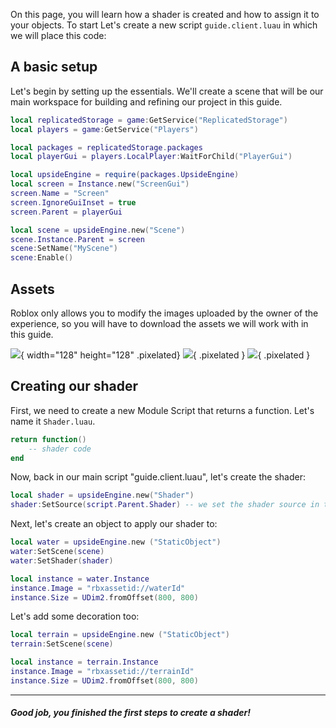 On this page, you will learn how a shader is created and how to assign it to your objects. 
To start Let's create a new script `guide.client.luau` in which we will place this code:

## A basic setup

Let's begin by setting up the essentials. We'll create a scene that will be our main workspace for building and refining our project in this guide.
```lua
local replicatedStorage = game:GetService("ReplicatedStorage")
local players = game:GetService("Players")

local packages = replicatedStorage.packages
local playerGui = players.LocalPlayer:WaitForChild("PlayerGui")

local upsideEngine = require(packages.UpsideEngine)
local screen = Instance.new("ScreenGui")
screen.Name = "Screen"
screen.IgnoreGuiInset = true
screen.Parent = playerGui

local scene = upsideEngine.new("Scene")
scene.Instance.Parent = screen
scene:SetName("MyScene") 
scene:Enable()
```

## Assets
Roblox only allows you to modify the images uploaded by the owner of the experience, so you will have to download the assets we will work with in this guide.

![](../../assets/camera.png){ width="128" height="128" .pixelated}
![](../../assets/water.png){ .pixelated }
![](../../assets/terrain.png){ .pixelated }

## Creating our shader
First, we need to create a new Module Script that returns a function. Let's name it `Shader.luau`.

```lua
return function()
    -- shader code
end
```

Now, back in our main script "guide.client.luau", let's create the shader:

```lua
local shader = upsideEngine.new("Shader")
shader:SetSource(script.Parent.Shader) -- we set the shader source in the module script created previously
```

Next, let's create an object to apply our shader to:

```lua
local water = upsideEngine.new ("StaticObject")
water:SetScene(scene)
water:SetShader(shader)

local instance = water.Instance
instance.Image = "rbxassetid://waterId"
instance.Size = UDim2.fromOffset(800, 800)
```

Let's add some decoration too:
```lua
local terrain = upsideEngine.new ("StaticObject")
terrain:SetScene(scene)

local instance = terrain.Instance
instance.Image = "rbxassetid://terrainId"
instance.Size = UDim2.fromOffset(800, 800)
```
___
##### Good job, you finished the first steps to create a shader!